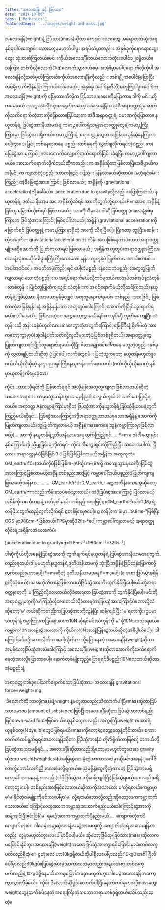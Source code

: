 ```yaml
---
title: "အလေးချိန် နှင့် ဒြပ်သား"
date: "2019-10-06"
tags: ['Mechanics']
featuredImage: '../images/weight-and-mass.jpg'
---
```

အ​လေးချိန်​(weight)နဲ့ ဒြပ်​သား(mass)ဆိုတာ ​ကျောင်​းသား​တွေ အ​ရောတတ်​ဆုံးအရနှစ်​ခုပါပဲ။​ကျောင်​းသား​တွေမှမဟုတ်​ပါဖူး အရပ်​ထဲမှာလည်​း အဲ့နှစ်​ခုကို​ရော​ရော​ထွေး​ထွေး သုံးတတ်​ကြတယ်​။မင်​းကိုယ်​​အ​လေးချိန်​ဘယ်​​လောက်​တုံး။​ပေါင်​၁၂ဝရှိတယ်​။သကြား တစ်​ကီလို​လောက်​(1kg)​လောက်​သွားဝယ်​စမ်​း။အဲ့ဒီမှာ​ပေါင်​​ရော ကီလိုကိုပါ အ​လေးချိန်​လို့သတ်​မှတ်​ကြတယ်​။ကိုယ်​အ​လေးချိန်​ကိုလည်​း တစ်​ချို့က​ပေါင်​နဲ့​ပြောပြီး တစ်​ခို့က ကီလိုနဲ့​ပြောကြတယ်​။ဒါ​ပေမယ်​့ အဲ့နှစ်​ခု (​ပေါင်​နဲ့ကီလို)မတူကြပါဖူး။​ပေါင်​က အ​လေးချိန်​(weight)ကို ​ပြောတာ၊ကီလိုက ဒြပ်​သား(mass)ကို​ပြောတာ။ ဒါကို မင်​းတို့က​မေးမယ်​ ဘာကွာလဲလို့။ကွာဟချက်​က​တော့ အ​လေးချိန်​က အဲ့ဒီအရာဝတ္ထုရဲ့ ​အောက်​ကိုသက်​​ရောက်​တဲ့အားကို​ပြောတာ။ဒြပ်​သားက အဲ့ဒီအရာဝတ္ထုရဲ့ ပမာဏကို​ပြောတာ။
နယူတန်​ရဲ့ ဒြပ်​ဆွဲအားနိယာမအရ ကမာ႓​ပေါ်ကရှိသမျှအရာဝတ္ထု​တွေနဲ့ ကမာ႓ကြီးကြားမှာ ဒြပ်​ဆွဲအားရှိတယ်​။ကမာ႓ကြီးနဲ့ အရာဝတ္ထု​တွေက အပြန်​အလှန်​ဆွဲ​နေကြတာ​ပေါ့ကွာ။ အမြင်​့တစ်​​နေရာက​နေ ပစ္စည်​းတစ်​ခုခုကို လွှတ်​ချလိုက်​ရင်​ အဲ့ပစ္စည်​းက(​မြေဆွဲအား​ကြောင်​့)အား​တောက်​​လျှောက်​သက်​​ရောက်​ခြင်​းခံရပြီး ကမာ႓​ပေါ်ကျလာမယ်​။ အားသက်​​ရောက်​လိုက်​တယ်​ဆိုကတည်​းက အရှိန်​ဆိုတာဖြစ်​လာပြီ။အဓိပ္ပာယ်​က အမြင်​့က ကျလာတဲ့ပစ္စည်​းဟာတဖြည်​းဖြည်​း မြန်​လာမယ်​ဆိုတာပဲ။ (မယုံရင်​စမ်​းကြည်​့)အဲ့ဒီ​မြေဆွဲအား​ကြောင်​့ဖြစ်​လာမယ်​့ အရှိန်​ကို (gravitational acceleration)လို့​ခေါ်မယ်​။ (acceleration due to gravityလို့လည်​း​ပြောကြတယ်​) နယူတန်​ရဲ့ ဒုတိယ နိယာမ အရ အရှိန်​ကိုသိရင်​ အားကိုတွက်​လို့ရတယ်​။F=maအရ အရှိန်​နဲ့ဒြပ်​ထု ​မြှောက်​လိုက်​ရင်​ ဖြစ်​လာမယ်​့ အားကိုသိမှာပဲ။ ဒါဆို ဒြပ်​ဝတ္ထု (mass)နဲ့နှစ်ခုကြားက ဒြပ်​ဆွဲအား​ကြောင်​့ဖြစ်​​ပေါ်လာမယ်​့အရှိန်​ (gravitational acceleration)ကို​မြှောက်​ရင်​ ဒြပ်​ဝတ္ထုနဲ့ ကမာ႓ကြားမှာရှိတဲ့ အားကို သိရပြီ​ပေါ့။ ပြီး​တော့ ထူးပြီးမဆန်​းတဲ့အချက်​က gravitational acceleration က ကိန်​း​သေဖြစ်​​နေတာပဲ။ဘယ်​အရာဝတ္ထုမျိုးမဆို​အောက်​ကို ပြုတ်​ကျလာရင်​ ဖြစ်​လာမယ်​့ အရှိန်​က တူတူပဲ။အရာဝတ္ထုအကြီးအ​သေးနဲ့လုံးဝမဆိုင်​ပါဖူး။ကြီးကြီး​သေး​သေး နှုန်​းတူတူနဲ့ပဲ ပြုတ်​ကလာတယ်​။လမင်​း အပါအဝင်​​ပေါ့။ အမှတ်​တမဲ့ကြည်​့ရင်​ ​ပေါ့တဲ့ပစ္စည်​းနဲ့​လေးတဲ့ပစ္စည်​းအတူတူပြုတ်​ကျလာရင်​ ​လေးတဲ့ပစ္စည်​းက အရင်​​ရောက်​မယ်​လို့ထင်​ရတယ်​။စာအုပ်​တစ်​အုပ်​နဲ့သံတုန်​းတစ်​တုန်​း ပြိုင်​တူပြုတ်​ကျလျှင်​ သံတုန်​းက အရင်​​ရောက်​မယ်​လို့ထင်​ကြတယ်​။နယူတန်​ရဲ့ဒြပ်​ဆွဲအား နိယာမသာမှန်​ခဲ့လျှင်​ အတူတူ​ရောက်​ရမယ်​။ တစ်​နည်​းအားဖြင်​့ ဖြစ်​လာတဲ့အမြန်​နှုန်​းနဲ့ အရှိန်​နှုန်​းက အတူတူပဲ။ဒါ​ကြောင်​့​အောက်​ကိုပြိုင်​တူ​ရောက်​ရမယ်​။ (ဒါ​ပေမယ်​့ ဖြစ်​လာတဲ့အား​တွေ​တော့ကွာမယ်​​နော်​။စာအုပ်​ဆို ဘုတ်​ခနဲ ကျပြီး၊သံတုန်​းဆို အုန်​းခနဲပဲဟုတ်​လား။massကွာတဲ့အတွက်​​ကြောင်​့ ​မြေကြီးနဲ့ ရိုက်​မိတဲ့ အားက​တော့ကွာမှာပဲ)အဲ့ဒါနဲ့ပတ်​သတ်​လို့လူသိများတဲ့ပုံပြင်​တစ်​ခုရှိတယ်​။အရာဝတ္ထု​တွေ ပြုတ်​ကျလာရင်​ ပြိုင်​တူ​ရောက်​ရမယ်​ဆိုပြီး ပီဆာ​မျှော်​စင်​​ပေါ်က​နေ မတူတဲ့ပစ္စည်​းနှစ်​ခုကို လွှတ်​ချပြတယ်​ဆိုတဲ့ ပုံပြင်​​ပေါ့။လက်​​တွေစမ်​းပြတဲ့သူက​တော့ နယူတန်​မဟုတ်​ဖူး၊ဂယ်​လီယိုယိုဆိုတဲ့ နက္ခပညာရှင်​ကြီး၊နယူတန်​ထက်​​စောတယ်​။(ဂယ်​လိုယိုယို​သေတဲ့ နစ်​မှာယူတန်​့ကို​မွေးခဲ့တာ)

ကိုင်း...ထား၊လိုရင်းကို ပြန်ဆက်ရရင် အဲလိုနှုန်းအတူတူကျလာဖြစ်လာတယ်ဆိုတဲ့ သဘောတရားကဘာမှမထူးဆန်းဘူး၊သချာင်္နညး်နဲ လွယ်လွယ်ဘဲ သက်သေပြလို့ရတယ်။ အရာဝတ္တ Aနဲ့ကမ္ဘာနဲ့ကြားမှာရှိတဲ့ ဒြပ်ဆွဲအားကိုနယူတန်ရဲ့ဒြပ်ဆွဲနိယာမနဲ့တွက်ကြည့်မယ်ဆိုရင်...
ဒြပ်ဆွဲအားကြောင့်အဲဒီ့အရာဝတ္ထုဟာတစ်ခုသောအရှိန်နဲ့ အောက်ကို ပြုတ်ကျလာမယ်။သူပြုတ်ကျလာမယ့် အရှိန်နဲ့ massကနေ(သူနဲ့ကမ္ဘာကြားမှာဖြစ်လာမယ့်)... အားကို နယူတန်ရဲ့ဒုတိယနိယာမအရ တွက်ကြည့်ရင်.....
F=m a အဲအီကွေးရှင်းနှစ်ကြောင်းကို ညီမျှခြင်းချလိုက်ရင်-
ကိုင်း အီကွေးရှင်းကိုကြည့်ပြီး သဘောပေါက်. ပြီလား။ အရာဝတ္ထုAပဲဖြစ်ဖြစ် B ပဲဖြစ်ဖြစ်ဖြစ်လာမယ့်အရှိန်က အတူတူဘဲ။GM_earth/r²ပဲ။(ဘယ်လိုပဲဖြစ်ဖြစ်m-(A)တို့၊ m-(B)တို့ ကကျေသွားမှယကို၊)ဒြပ်ဆွဲအားကြောင့်ဖြစ်လာမယ့်အရှိန်၊တစ်နည်းအားဖြင့် ကမ္ဘာပေါ်ဘယ်ပစ္စည်းပဲပြုတ်ကျကျဖြစ်zမယ့်အရှိန်က........... GM_earth/r²ပဲ။G,M_earth,r တွေကကိန်းသေတွေဆိုတော့ GM_earth/r²ကလည်းကိန်းသေပဲဖစ်သွားတယ်။ အဲဒီ့ဒြပ်ဆွဲအားကြောင့် ဖြစ်လာမယ့်အရှိန်ကိုသင်္ကေတg နဲ့သတ်မှတ်မယ်။တစ်နည်းအားဖြင့်g=GM_earth/r²ပေါ့။G,M,rရဲ့တန်ဖိုးတွေကိုထည့်တွက်လိုက်ရင် gတန်ဖိုးရမှာပေါ့။ g တန်ဖိုးက Slမှာ.. 9.8ms-²ဖြစ်ပြီး CGS မှာ980cm-²ဖြစ်တယ်။FPSမှာဆို32fts-²ပေါ့။ကမ္ဘာပေါ်ကျလာမယ့် အရာဝတ္ထုတိုင်းရဲ့အရှိန်ကအဲလောက်ပဲ။

[acceleration due to gravity=g=9.8ms-²=980cm-²=32fts-²]

ဒါဆိုကိုယ်တို့အနေနဲ့ဒြပ်ဆွဲအားကို တွက်ချက်ရင်နယူတန်ရဲ့ ဒြပ်ဆွဲအားနိယာမအရတွက်လည်းရတယ်။ဒါမှမဟုတ်နယူတန်ရဲ့ဒုတိယနိယာမကို သုံးပြီးအရှိန်နဲ့ဒြပ်ထုနဲ့မြှောက်လို့တွက်လည်းရတာပေါ့။F=maဆိုတဲ့ ဒုတိယနိယာမအရ F=mgပေါ့။(a အစားဒြပ်ဆွဲအရှိန် gကိုသုံးမယ်) massကိုသိတာနဲ့ဖြစ်လာမယ့်ဒြပ်ဆွဲအားကိာတွက်နိုင်ပြီပေါ့။မင်းတို့အရာဝတ္ထုတွေကို 'မ'ကြည့်လို့လေးတယ်လိုခံစားရတာ ဒြပ်ဆွဲအားကို တွက်နိုင်ပြီပေါ့။မင်းတို့အရာဝတ္ထုတွေကို'မ'ကြည့်လို့လေးတယ်လို့ခံစားရတာဒြပ်ဆွဲအားကြောင့်ပဲ။ ဘာလို့လဲ ဆိုတော့'မ' တယ်ဆိုကတည်းကဒြပ်ဆွဲအားကိုလွန်ပြီး ဆန့်ကျင်ပြီး 'မ'ရတာကိုး။ဥပမာသံတုန်းနဲ့ကမ္ဘာကြားကဒြပ်ဆွဲအားက10N ဆိုရင်မင်းသံတုန်းကို'မ' ဖို့10Nအားသုံးရမယ်။ကမ္ဘာက10Nအားနဲ့ဆွဲအားတာကို ကိုယ်က10Nအားနဲ့ပြန်ဆွဲတယ်ဆိုတဲ့အဓိပ္ပါယ်ပေါ့။ ‎ ဒါကြောင့်မင်းတို့ လေးလိုက်တာ၊ပေါ့လိုက်တာလို့ပြောနေတဲ့ အလေးချိန်(weight)ဆိုတာအမှန်တော့ဒြပ်ဆွဲအားပဲ။ဒါကြောင့် အလေးချိန်(weight)ဆိုတာအောက်ကိုသက်ရောက်နေတဲ့အားလို့ပြောတာပေါ့။ နောက်တစ်မျိုးလှည့်ပြောရရင်ဒီပစ္စည်း10Nလေးတယ်ဆိုတာအဲ့ပစ္စည်းနဲ့

အရာဝတ္ထုတစ်ခုပေါ်သက်ရောက်သောဒြပ်ဆွဲအား=အလေးချိန် gravitational force=weight=mg

‎ ဒီလောက်ဆို ဘာလိုmassနဲ့ weight နဲ့မတူတာလည်းသိလောက်ပါပြီ။massဆိုတာဒြပ်သားပမာဏ (amount of substance)ဖြစ်ပြီးအလေးချိန်ဆိုတာဒြပ်ဆွဲအားတစ်နည်းဖြင့်down-ward forceဖြစ်တယ်။ယူနစ်တွေကလည်း အကွာကြီး၊weight ကအားရဲ့ယူနစ်တွေ(N,dye,lb)တွေပဲဖြစ်ရမယ်။massကိုတော့kgတွေgတွေနဲ့တိုင်းတယ်။
စကားလက်တံထပ်ရှည်ရရင်အလေးချိန်ဆိုတာ ဒြပ်ဆွဲအားနဲပဲ တိုက်ရိုက်တာဖြစ်လို့ တကယ်လို့ ဒြပ်ဆွဲအားသာမရှိရင်.... အလေးချိန်ဆိုတာလည်းရှိတော့မှာမဟုတ်ဘူး။zero gravity ဆိုzero weight(weightless)ပဲ။မြေဆွဲအားမဲ့တဲ့အာကာသထဲမှာဆိုမင်းအနေနဲ ့ဂေါ်ဇီလာကိုတောင်လက်ညိုးလေးနဲမလို့ရတယ်။မယုံမရှိနဲ့။သူကိုဆွဲထားတဲ့ ဒြပ်ဆွဲအားမရှိတော့မင်းအအနေနဲ့ ကလည်း(အဲဒီ့ဒြပ်ဆွဲအားကိုဆန့်ကျင်ပြီး)ပြန်ဆွဲရမယ့်အားလည်းမရှိတော့ဘူးပေါ့။ တစ်နည်းအားဖြင့်လေးတယ်ဆိုတာကိုအသာလေး'မ'လို့ရတယ်။ကမ္ဘာမှာမ'မ'နိုင်တဲ့ဝန်မျိူးကိုမင်းလပေါ်မှာ'မ' လို့ရတယ်။ဘာလို့လည်းဆိုတော့လကကမ္ဘာထက်သေးတယ်။ဒါကြောင့်လဆွဲအားကကမ္ဘာဆွဲအားထက်နည်းမယ်။ဒါကြောင့်ဆွဲအားကိုဆန့်ကျင်ပြီးမင်းပြန်'မ' ရမယ့်အားကကမ္ဘာထက်ပိုနည်းမယ်.... ‎ ကျောက်တုံးကဒီကျောက်တုံးပဲ။ ‎ ဒါပေမဲ့ကမ္ဘာဆွဲအားနဲ့လဆွဲအားမတူလို့ ‎ ကျောက်တုံးရဲ့အလေးချိန်ကလည်း ‎ တူမှာမဟုတ်ဘူး။လပေါ်မှာပိုပေါ့မယ်။ ဆိုတော့ဒြပ်ထု/ဒြပ်သား(mass)ဆိုတာကမပြောင်းနိုင်ဘူး။အလေးချိန်(weight)ကတော့ဒြပ်ဆွဲအားကွာရင်ပြောင်းမှာပဲ။တစ်လက္ခပတ်လည်ရှိတဲ့ ေ ငွတုံးလေးဟာ10kgရှိတယ်ဆိုပါစို့လပေါ်မှာလည်း10kgပဲ။အင်္ဂါဂြိလ်ပေါ်မှာလည်း10kgပဲ။ဒြပ်ဆွဲအားမဲ့အာကာသထဲမှာလည်းအရွယ်အစားတစ်လက္ခပတ်လည်နဲ့ 10kgပဲရှိနေမယ်။ဘာမှပြောင်းလဲမှာမဟုတ်ဘူး။ဒါပေမဲ့အလေးချိန်ကတော့ကွာသွားလိမ့်မယ်။ ‎ ကိုင်း ဒီလောက်ဆိုရှင်းလောက်ပါပြီ၊နောက်တစ်ခုကအဲဒီ့massတွေ၊weightတွေနဲ့ဆက်စပ်နေတဲ့ အရေးကြီးတဲ့သဘောတရားတစ်ခုရှိတယ်။သိပ်သည်းဆတဲ့။

